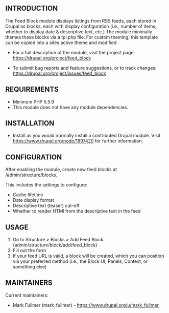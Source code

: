 INTRODUCTION
------------

The Feed Block module displays listings from RSS feeds, each stored in Drupal as blocks, each with display configuration (i.e., number of items, whether to display date & descriptive text, etc.) The module minimally themes these blocks via a tpl.php file. For custom theming, this template can be copied into a sites active theme and modified.

 * For a full description of the module, visit the project page:
   https://drupal.org/project/feed_block

 * To submit bug reports and feature suggestions, or to track changes:
   https://drupal.org/project/issues/feed_block

REQUIREMENTS
------------
- Minimum PHP 5.5.9
- This module does not have any module dependencies.

INSTALLATION
------------

 * Install as you would normally install a contributed Drupal module. Visit
   https://www.drupal.org/node/1897420 for further information.


CONFIGURATION
-------------
After enabling the module, create new feed blocks at /admin/structure/blocks.

This includes the settings to configure:
- Cache lifetime
- Date display format
- Descriptive text (teaser) cut-off
- Whether to render HTMl from the descriptive text in the feed

USAGE
-----
1. Go to Structure > Blocks > Add Feed Block (admin/structure/block/add/feed_block)
2. Fill out the form
3. If your feed URL is valid, a block will be created, which you can position
via your preferred method (i.e., the Block UI, Panels, Context, or something else)

MAINTAINERS
-----------
Current maintainers:
 * Mark Fullmer (mark_fullmer) - https://www.drupal.org/u/mark_fullmer
